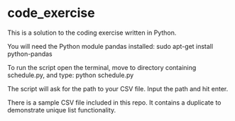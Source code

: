 # code_exercise
This is a solution to the coding exercise written in Python.

You will need the Python module pandas installed:
sudo apt-get install python-pandas

To run the script open the terminal, move to directory containing schedule.py, and type: 
python schedule.py

The script will ask for the path to your CSV file. Input the path and hit enter.

There is a sample CSV file included in this repo.  It contains a duplicate to demonstrate unique list functionality.
